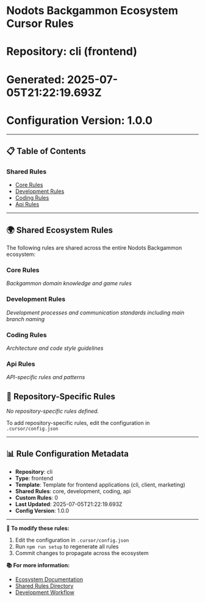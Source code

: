 # Nodots Backgammon Ecosystem Cursor Rules
# Repository: cli (frontend)
# Generated: 2025-07-05T21:22:19.693Z
# Configuration Version: 1.0.0

---

## 📋 Table of Contents

### Shared Rules
- [Core Rules](#core-rules)
- [Development Rules](#development-rules)
- [Coding Rules](#coding-rules)
- [Api Rules](#api-rules)

---

## 🌍 Shared Ecosystem Rules

The following rules are shared across the entire Nodots Backgammon ecosystem:

### Core Rules
*Backgammon domain knowledge and game rules*

 

### Development Rules
*Development processes and communication standards including main branch naming*

 

### Coding Rules
*Architecture and code style guidelines*

 

### Api Rules
*API-specific rules and patterns*

 

## 🎯 Repository-Specific Rules

*No repository-specific rules defined.*

To add repository-specific rules, edit the configuration in `.cursor/config.json`

---

## 📊 Rule Configuration Metadata

- **Repository**: cli
- **Type**: frontend
- **Template**: Template for frontend applications (cli, client, marketing)
- **Shared Rules**: core, development, coding, api
- **Custom Rules**: 0
- **Last Updated**: 2025-07-05T21:22:19.693Z
- **Config Version**: 1.0.0

---

**🔧 To modify these rules:**
1. Edit the configuration in `.cursor/config.json`
2. Run `npm run setup` to regenerate all rules
3. Commit changes to propagate across the ecosystem

**📚 For more information:**
- [Ecosystem Documentation](../ECOSYSTEM.md)
- [Shared Rules Directory](../.cursor/shared-rules/)
- [Development Workflow](../.cursor/shared-rules/development-workflow.md)
